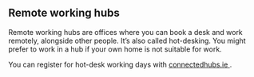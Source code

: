 ##  Remote working hubs

Remote working hubs are offices where you can book a desk and work remotely,
alongside other people. It’s also called hot-desking. You might prefer to work
in a hub if your own home is not suitable for work.

You can register for hot-desk working days with [ connectedhubs.ie
](https://www.connectedhubs.ie/) .
